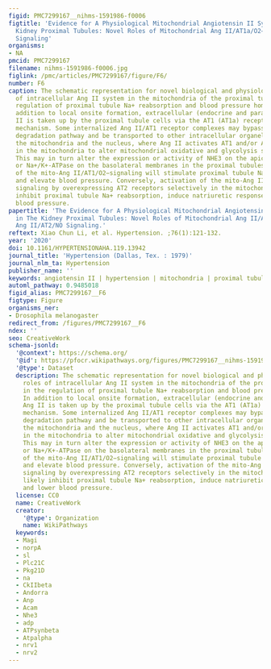 ```yaml
---
figid: PMC7299167__nihms-1591986-f0006
figtitle: 'Evidence for A Physiological Mitochondrial Angiotensin II System in The
  Kidney Proximal Tubules: Novel Roles of Mitochondrial Ang II/AT1a/O2− and Ang II/AT2/NO
  Signaling'
organisms:
- NA
pmcid: PMC7299167
filename: nihms-1591986-f0006.jpg
figlink: /pmc/articles/PMC7299167/figure/F6/
number: F6
caption: The schematic representation for novel biological and physiological roles
  of intracellular Ang II system in the mitochondria of the proximal tubules in the
  regulation of proximal tubule Na+ reabsorption and blood pressure homeostasis. In
  addition to local onsite formation, extracellular (endocrine and paracrine) Ang
  II is taken up by the proximal tubule cells via the AT1 (AT1a) receptor-mediated
  mechanism. Some internalized Ang II/AT1 receptor complexes may bypass the lysosomal
  degradation pathway and be transported to other intracellular organelles, including
  the mitochondria and the nucleus, where Ang II activates AT1 and/or AT2 receptors
  in the mitochondria to alter mitochondrial oxidative and glycolysis stress responses.
  This may in turn alter the expression or activity of NHE3 on the apical membranes
  or Na+/K+-ATPase on the basolateral membranes in the proximal tubules. Thus, activation
  of the mito-Ang II/AT1/O2−signaling will stimulate proximal tubule Na+ reabsorption
  and elevate blood pressure. Conversely, activation of the mito-Ang II/AT2/NO/cGMP
  signaling by overexpressing AT2 receptors selectively in the mitochondria will likely
  inhibit proximal tubule Na+ reabsorption, induce natriuretic response, and lower
  blood pressure.
papertitle: 'The Evidence for A Physiological Mitochondrial Angiotensin II System
  in The Kidney Proximal Tubules: Novel Roles of Mitochondrial Ang II/AT1a/O2− and
  Ang II/AT2/NO Signaling.'
reftext: Xiao Chun Li, et al. Hypertension. ;76(1):121-132.
year: '2020'
doi: 10.1161/HYPERTENSIONAHA.119.13942
journal_title: 'Hypertension (Dallas, Tex. : 1979)'
journal_nlm_ta: Hypertension
publisher_name: ''
keywords: angiotensin II | hypertension | mitochondria | proximal tubule | superoxide
automl_pathway: 0.9485018
figid_alias: PMC7299167__F6
figtype: Figure
organisms_ner:
- Drosophila melanogaster
redirect_from: /figures/PMC7299167__F6
ndex: ''
seo: CreativeWork
schema-jsonld:
  '@context': https://schema.org/
  '@id': https://pfocr.wikipathways.org/figures/PMC7299167__nihms-1591986-f0006.html
  '@type': Dataset
  description: The schematic representation for novel biological and physiological
    roles of intracellular Ang II system in the mitochondria of the proximal tubules
    in the regulation of proximal tubule Na+ reabsorption and blood pressure homeostasis.
    In addition to local onsite formation, extracellular (endocrine and paracrine)
    Ang II is taken up by the proximal tubule cells via the AT1 (AT1a) receptor-mediated
    mechanism. Some internalized Ang II/AT1 receptor complexes may bypass the lysosomal
    degradation pathway and be transported to other intracellular organelles, including
    the mitochondria and the nucleus, where Ang II activates AT1 and/or AT2 receptors
    in the mitochondria to alter mitochondrial oxidative and glycolysis stress responses.
    This may in turn alter the expression or activity of NHE3 on the apical membranes
    or Na+/K+-ATPase on the basolateral membranes in the proximal tubules. Thus, activation
    of the mito-Ang II/AT1/O2−signaling will stimulate proximal tubule Na+ reabsorption
    and elevate blood pressure. Conversely, activation of the mito-Ang II/AT2/NO/cGMP
    signaling by overexpressing AT2 receptors selectively in the mitochondria will
    likely inhibit proximal tubule Na+ reabsorption, induce natriuretic response,
    and lower blood pressure.
  license: CC0
  name: CreativeWork
  creator:
    '@type': Organization
    name: WikiPathways
  keywords:
  - Magi
  - norpA
  - sl
  - Plc21C
  - Pkg21D
  - na
  - CkIIbeta
  - Andorra
  - Anp
  - Acam
  - Nhe3
  - adp
  - ATPsynbeta
  - Atpalpha
  - nrv1
  - nrv2
---
```

